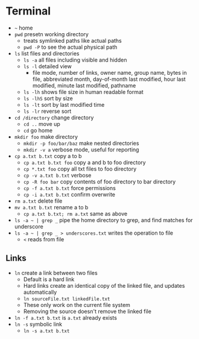 # Terminal

- `~` home
- `pwd` presetn working directory
    - treats symlinked paths like actual paths
    - `pwd -P` to see the actual physical path
- `ls` list files and directories
    - `ls -a` all files including visible and hidden
    - `ls -l` detailed view
        - file mode, number of links, owner name, group name, bytes in file,
        abbreviated month, day-of-month last modified, hour last modified, minute last modified, pathname
    - `ls -lh` shows file size in human readable format
    - `ls -lhS` sort by size
    - `ls -lt` sort by last modified time
    - `ls -lr` reverse sort
- `cd /directory` change directory
    - `cd ..` move up
    - `cd` go home
- `mkdir foo` make directory
    - `mkdir -p foo/bar/baz` make nested directories
    - `mkdir -v a` verbose mode, useful for reporting
- `cp a.txt b.txt` copy a to b
    - `cp a.txt b.txt foo` copy a and b to foo directory
    - `cp *.txt foo` copy all txt files to foo directory
    - `cp -v a.txt b.txt` verbose
    - `cp -R foo bar` copy contents of foo directory to bar directory
    - `cp -f a.txt b.txt` force permissions
    - `cp -i a.txt b.txt` confirm overwrite
- `rm a.txt` delete file
- `mv a.txt b.txt` rename a to b
    - `cp a.txt b.txt; rm a.txt` same as above
- `ls -a ~ | grep _` pipe the home directory to grep, and find matches for underscore
- `ls -a ~ | grep _ > underscores.txt` writes the operation to file
    - `<` reads from file

## Links

- `ln` create a link between two files
    - Default is a hard link
    - Hard links create an identical copy of the linked file, and updates automatically
    - `ln sourceFile.txt linkedFile.txt`
    - These only work on the current file system
    - Removing the source doesn't remove the linked file
- `ln -f a.txt b.txt` is `a.txt` already exists
- `ln -s` symbolic link
    - `ln -s a.txt b.txt`

